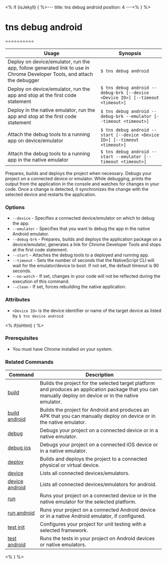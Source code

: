 <% if (isJekyll) { %>---
title: tns debug android
position: 4
---<% } %>
# tns debug android
==========

Usage | Synopsis
---|---
Deploy on device/emulator, run the app, follow generated link to use in Chrome Developer Tools, and attach the debugger | `$ tns debug android`
Deploy on device/emulator, run the app and stop at the first code statement | `$ tns debug android --debug-brk [--device <Device ID>] [--timeout <timeout>]`
Deploy in the native emulator, run the app and stop at the first code statement | `$ tns debug android --debug-brk --emulator [--timeout <timeout>]`
Attach the debug tools to a running app on device/emulator | `$ tns debug android --start [--device <Device ID>] [--timeout <timeout>]`
Attach the debug tools to a running app in the native emulator | `$ tns debug android --start --emulator [--timeout <timeout>]`

Prepares, builds and deploys the project when necessary. Debugs your project on a connected device or emulator.
While debugging, prints the output from the application in the console and watches for changes in your code. Once a change is detected, it synchronizes the change with the selected device and restarts the application.

### Options
* `--device` - Specifies a connected device/emulator on which to debug the app.
* `--emulator` - Specifies that you want to debug the app in the native Android emulator.
* `--debug-brk` - Prepares, builds and deploys the application package on a device/emulator, generates a link for Chrome Developer Tools and stops at the first code statement.
* `--start` - Attaches the debug tools to a deployed and running app.
* `--timeout` - Sets the number of seconds that the NativeScript CLI will wait for the emulator/device to boot. If not set, the default timeout is 90 seconds.
* `--no-watch` - If set, changes in your code will not be reflected during the execution of this command.
* `--clean` - If set, forces rebuilding the native application.

### Attributes
* `<Device ID>` is the device identifier or name of the target device as listed by `$ tns device android`

<% if(isHtml) { %>
### Prerequisites

* You must have Chrome installed on your system.<br/>


### Related Commands

Command | Description
----------|----------
[build](build.html) | Builds the project for the selected target platform and produces an application package that you can manually deploy on device or in the native emulator.
[build android](build-android.html) | Builds the project for Android and produces an APK that you can manually deploy on device or in the native emulator.
[debug](debug.html) | Debugs your project on a connected device or in a native emulator.
[debug ios](debug-ios.html) | Debugs your project on a connected iOS device or in a native emulator.
[deploy](deploy.html) | Builds and deploys the project to a connected physical or virtual device.
[device](../../device/device.html) | Lists all connected devices/emulators.
[device android](../../device/device-android.html) | Lists all connected devices/emulators for android.
[run](run.html) | Runs your project on a connected device or in the native emulator for the selected platform.
[run android](run-android.html) | Runs your project on a connected Android device or in a native Android emulator, if configured.
[test init](test-init.html) | Configures your project for unit testing with a selected framework.
[test android](test-android.html) | Runs the tests in your project on Android devices or native emulators.
<% } %>